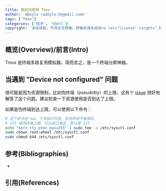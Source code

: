 ```yaml
---
title: 我如何使用 Tmux
author: 'ADoyle <adoyle.h@gmail.com>'
tags: ['Tmux']
categories: ['技术', 'Shell']
copyright: '未经授权，不得全文转载。转载前请先阅读<a rel="license" target="_blank" href="//adoyle.me/blog/copyright.html">本站版权声明</a>'
---
```


## 概览(Overview)/前言(Intro)

Tmux 是终端多路复用模拟器。简而言之，是一个终端分屏神器。

<!-- more -->


## 当遇到 "Device not configured" 问题

很可能是因为资源限制，比如伪终端（pseudotty）的上限，这有个 [issue][0] 很好地解答了这个问题。建议检查一下资源使用是否到达了上限。

如果是伪终端到达上限，可以使用以下命令：

```bash
# 这个命令在 mac 下测试过可用，其他系统不能保证
# 255 是伪终端上限，可以自己指定，默认是 127
echo "kern.tty.ptmx_max=255" | sudo tee -a /etc/sysctl.conf
sudo chown root:wheel /etc/sysctl.conf
sudo chmod 644 /etc/sysctl.conf
```


## 参考(Bibliographies)
- [][B1]

## 引用(References)
[^1]: [][R1]


<!-- 以下是相关链接 -->

[R1]: <url> "备注"

[B1]: <url> "备注"


[0]: https://github.com/ChrisJohnsen/tmux-MacOSX-pasteboard/issues/30
